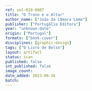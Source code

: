 ```yaml
---
ref: sol-010-0007
title: "O Trono e o Altar"
author_name: ["João da Câmara Leme"]
publisher: ["Portugália Editora"]
year: "unknown-date"
origin: ["Portugal"]
formats: ["book-cover"]
disciplines: [graphic-design]
tags: ["O Livro de Bolso"]
layout: artifact
status: scan
published: false
int_published: false
image_count:
date_added: 2023-06-16
batch:
---
```

